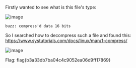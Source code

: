 Firstly wanted to see what is this file's type:

![image](https://user-images.githubusercontent.com/59511698/111085846-ebb73700-8521-11eb-968e-20fb950f2bf3.png)

`buzz: compress'd data 16 bits`

So I searched how to decompress such a file and found this:
https://www.systutorials.com/docs/linux/man/1-compress/

![image](https://user-images.githubusercontent.com/59511698/111085878-1e612f80-8522-11eb-8f05-e64637f80558.png)


Flag: flag{b3a33db7ba04c4c9052ea06d9ff17869}
